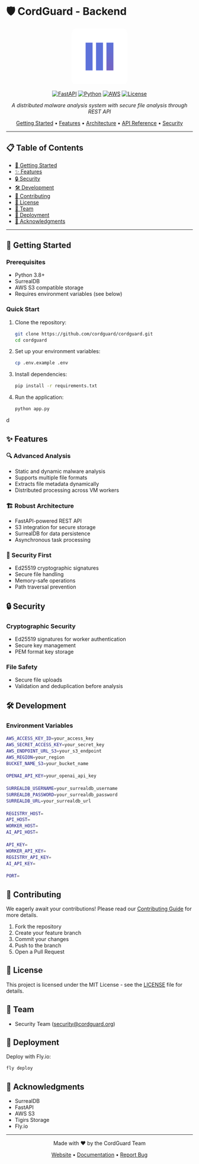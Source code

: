 # 🛡️ CordGuard - Backend

<div align="center">

<img src="cordguard-assets/logo.png" width="150" height="150" style="border-radius: 10px;" alt="CordGuard Logo">

[![FastAPI](https://img.shields.io/badge/FastAPI-005571?style=for-the-badge&logo=fastapi)](https://fastapi.tiangolo.com)
[![Python](https://img.shields.io/badge/python-3670A0?style=for-the-badge&logo=python&logoColor=ffdd54)](https://www.python.org)
[![AWS](https://img.shields.io/badge/AWS-%23FF9900.svg?style=for-the-badge&logo=amazon-aws&logoColor=white)](https://aws.amazon.com)
[![License](https://img.shields.io/badge/license-MIT-blue.svg?style=for-the-badge)](LICENSE)

*A distributed malware analysis system with secure file analysis through REST API*

[Getting Started](#-getting-started) •
[Features](#-features) •
[Architecture](#%EF%B8%8F-architecture) •
[API Reference](#-api-reference) •
[Security](#-security)

</div>

---

## 📋 Table of Contents
- [🚀 Getting Started](#-getting-started)
- [✨ Features](#-features)
- [🔒 Security](#-security)
- [🛠️ Development](#️-development)
- [🤝 Contributing](#-contributing)
- [📄 License](#-license)
- [👥 Team](#-team)
- [🚀 Deployment](#-deployment)
- [🙏 Acknowledgments](#-acknowledgments)

---

## 🚀 Getting Started

### Prerequisites
- Python 3.8+
- SurrealDB
- AWS S3 compatible storage
- Requires environment variables (see below)

### Quick Start

1. Clone the repository:
   ```bash
   git clone https://github.com/cordguard/cordguard.git
   cd cordguard
   ```

2. Set up your environment variables:
   ```bash
   cp .env.example .env
   ```

3. Install dependencies:
   ```bash
   pip install -r requirements.txt
   ```

4. Run the application:
   ```bash
   python app.py
   ```
d

## ✨ Features

### 🔍 Advanced Analysis
- Static and dynamic malware analysis
- Supports multiple file formats
- Extracts file metadata dynamically 
- Distributed processing across VM workers

### 🏗️ Robust Architecture
- FastAPI-powered REST API
- S3 integration for secure storage
- SurrealDB for data persistence
- Asynchronous task processing

### 🔐 Security First
- Ed25519 cryptographic signatures
- Secure file handling
- Memory-safe operations
- Path traversal prevention



## 🔒 Security

### Cryptographic Security
- Ed25519 signatures for worker authentication
- Secure key management
- PEM format key storage

### File Safety
- Secure file uploads
- Validation and deduplication before analysis


## 🛠️ Development

### Environment Variables
```bash
AWS_ACCESS_KEY_ID=your_access_key
AWS_SECRET_ACCESS_KEY=your_secret_key
AWS_ENDPOINT_URL_S3=your_s3_endpoint
AWS_REGION=your_region
BUCKET_NAME_S3=your_bucket_name

OPENAI_API_KEY=your_openai_api_key

SURREALDB_USERNAME=your_surrealdb_username
SURREALDB_PASSWORD=your_surrealdb_password
SURREALDB_URL=your_surrealdb_url

REGISTRY_HOST=
API_HOST=
WORKER_HOST=
AI_API_HOST=

API_KEY=
WORKER_API_KEY=
REGISTRY_API_KEY=
AI_API_KEY=

PORT=
```


## 🤝 Contributing

We eagerly await your contributions! Please read our [Contributing Guide](CONTRIBUTING.md) for more details.

1. Fork the repository
2. Create your feature branch
3. Commit your changes
4. Push to the branch
5. Open a Pull Request


## 📄 License

This project is licensed under the MIT License - see the [LICENSE](LICENSE) file for details.


## 👥 Team

- Security Team (security@cordguard.org)


## 🚀 Deployment

Deploy with Fly.io:
```bash
fly deploy
```


## 🙏 Acknowledgments

- SurrealDB
- FastAPI
- AWS S3
- Tigirs Storage
- Fly.io

---

<div align="center">

Made with ❤️ by the CordGuard Team

[Website](https://cordguard.org) • 
[Documentation](https://docs.cordguard.org) • 
[Report Bug](https://github.com/CordGuard/cordguard-backend/issues)

</div>